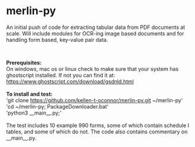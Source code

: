 # merlin-py

An initial push of code for extracting tabular data from PDF documents at scale. Will include modules for OCR-ing image based documents and for handling form based, key-value pair data.

<br>

<strong>Prerequisites:</strong>
<br>
On windows, mac os or linux check to make sure that your system has ghostscript installed. If not you can find it at: https://www.ghostscript.com/download/gsdnld.html
<br><br>
<strong>To install and test:</strong>
<br>
'git clone https://github.com/kellen-t-oconnor/merlin-py.git ~/merlin-py'
<br>
'cd ~/merlin-py; PackageDownloader.bat'
<br>
<id>'python3 \_\_main\_\_.py;'</id>
<br>
<br>
The test includes 10 example 990 forms, some of which contain schedule I tables, and some of which do not. The code also contains commentary on \_\_main\_\_.py.
